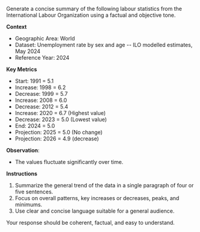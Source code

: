 Generate a concise summary of the following labour statistics from the International Labour Organization using a factual and objective tone.

**Context**

- Geographic Area: World
- Dataset: Unemployment rate by sex and age -- ILO modelled estimates, May 2024
- Reference Year: 2024

**Key Metrics**

- Start: 1991 = 5.1
- Increase: 1998 = 6.2
- Decrease: 1999 = 5.7
- Increase: 2008 = 6.0
- Decrease: 2012 = 5.4
- Increase: 2020 = 6.7 (Highest value)
- Decrease: 2023 = 5.0 (Lowest value)
- End: 2024 = 5.0
- Projection: 2025 = 5.0 (No change)
- Projection: 2026 = 4.9 (decrease)

**Observation**:

- The values fluctuate significantly over time.

**Instructions**

1. Summarize the general trend of the data in a single paragraph of four or five sentences.
2. Focus on overall patterns, key increases or decreases, peaks, and minimums.
3. Use clear and concise language suitable for a general audience.

Your response should be coherent, factual, and easy to understand.
